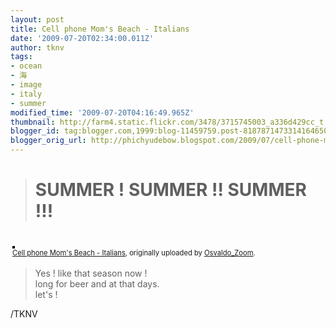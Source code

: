 ```yaml
---
layout: post
title: Cell phone Mom's Beach - Italians
date: '2009-07-20T02:34:00.011Z'
author: tknv
tags:
- ocean
- 海
- image
- italy
- summer
modified_time: '2009-07-20T04:16:49.965Z'
thumbnail: http://farm4.static.flickr.com/3478/3715745003_a336d429cc_t.jpg
blogger_id: tag:blogger.com,1999:blog-11459759.post-8187871473314164650
blogger_orig_url: http://phichyudebow.blogspot.com/2009/07/cell-phone-mom-beach-italians.html
---
```


<blockquote><h1>SUMMER ! SUMMER !! SUMMER !!!</h1></blockquote><br /><div style="text-align: left; padding: 3px;"><a href="http://www.flickr.com/photos/osvaldo_zoom/3715745003/" title="photo sharing"><img src="http://farm4.static.flickr.com/3478/3715745003_a336d429cc.jpg" style="border: solid 2px #000000;" alt="" /></a><br /><span style="font-size: 0.8em; margin-top: 0px;"><a href="http://www.flickr.com/photos/osvaldo_zoom/3715745003/">Cell phone Mom's Beach - Italians</a>, originally uploaded by <a href="http://www.flickr.com/people/osvaldo_zoom/">Osvaldo_Zoom</a>.</span></div><blockquote><p>Yes ! like that season now !<br />long for beer and at that days.<br />let's !</p></blockquote><div class="blogger-post-footer">/TKNV</div>
